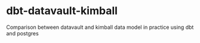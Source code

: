 # dbt-datavault-kimball
Comparison between datavault and kimball data model in practice using dbt and postgres
